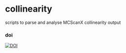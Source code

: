 # collinearity
scripts to parse and analyse MCScanX collinearity output

### doi

[![DOI](https://zenodo.org/badge/92963110.svg)](https://zenodo.org/badge/latestdoi/92963110)

